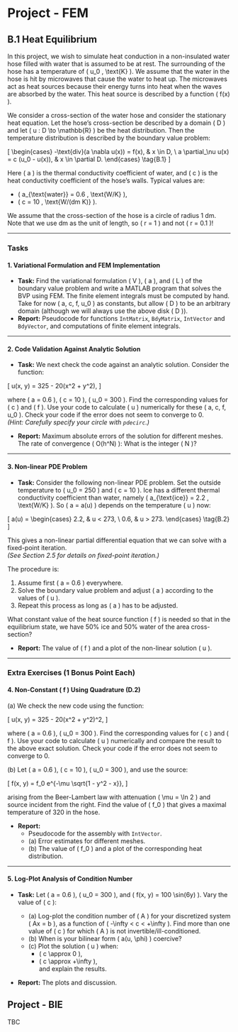 # Project - FEM
## B.1 Heat Equilibrium

In this project, we wish to simulate heat conduction in a non-insulated water hose filled with water that is assumed to be at rest. The surrounding of the hose has a temperature of \( u_0 \, \text{K} \). We assume that the water in the hose is hit by microwaves that cause the water to heat up. The microwaves act as heat sources because their energy turns into heat when the waves are absorbed by the water. This heat source is described by a function \( f(x) \). 

We consider a cross-section of the water hose and consider the stationary heat equation. Let the hose’s cross-section be described by a domain \( D \) and let \( u : D \to \mathbb{R} \) be the heat distribution. Then the temperature distribution is described by the boundary value problem:

\[
\begin{cases} 
-\text{div}(a \nabla u(x)) = f(x), & x \in D, \\
a \partial_\nu u(x) = c (u_0 - u(x)), & x \in \partial D.
\end{cases} \tag{B.1}
\]

Here \( a \) is the thermal conductivity coefficient of water, and \( c \) is the heat conductivity coefficient of the hose’s walls. Typical values are:

- \( a_{\text{water}} = 0.6 \, \text{W/K} \),
- \( c = 10 \, \text{W/(dm K)} \).

We assume that the cross-section of the hose is a circle of radius 1 dm. Note that we use dm as the unit of length, so \( r = 1 \) and not \( r = 0.1 \)!

---

### Tasks

#### 1. Variational Formulation and FEM Implementation
- **Task:** Find the variational formulation \( V \), \( a \), and \( L \) of the boundary value problem and write a MATLAB program that solves the BVP using FEM. The finite element integrals must be computed by hand. Take for now \( a, c, f, u_0 \) as constants, but allow \( D \) to be an arbitrary domain (although we will always use the above disk \( D \)).
- **Report:** Pseudocode for functions `IntMatrix`, `BdyMatrix`, `IntVector` and `BdyVector`, and computations of finite element integrals.

---

#### 2. Code Validation Against Analytic Solution
- **Task:** We next check the code against an analytic solution. Consider the function:

\[
u(x, y) = 325 - 20(x^2 + y^2),
\]

where \( a = 0.6 \), \( c = 10 \), \( u_0 = 300 \). Find the corresponding values for \( c \) and \( f \). Use your code to calculate \( u \) numerically for these \( a, c, f, u_0 \). Check your code if the error does not seem to converge to 0.  
*(Hint: Carefully specify your circle with `pdecirc`.)*

- **Report:** Maximum absolute errors of the solution for different meshes. The rate of convergence \( O(h^N) \): What is the integer \( N \)?

---

#### 3. Non-linear PDE Problem
- **Task:** Consider the following non-linear PDE problem. Set the outside temperature to \( u_0 = 250 \) and \( c = 10 \). Ice has a different thermal conductivity coefficient than water, namely \( a_{\text{ice}} = 2.2 \, \text{W/K} \). So \( a = a(u) \) depends on the temperature \( u \) now:

\[
a(u) = 
\begin{cases} 
2.2, & u < 273, \\
0.6, & u > 273.
\end{cases} \tag{B.2}
\]

This gives a non-linear partial differential equation that we can solve with a fixed-point iteration.  
*(See Section 2.5 for details on fixed-point iteration.)*

The procedure is:
1. Assume first \( a = 0.6 \) everywhere.
2. Solve the boundary value problem and adjust \( a \) according to the values of \( u \). 
3. Repeat this process as long as \( a \) has to be adjusted.

What constant value of the heat source function \( f \) is needed so that in the equilibrium state, we have 50% ice and 50% water of the area cross-section?

- **Report:** The value of \( f \) and a plot of the non-linear solution \( u \).

---

### Extra Exercises (1 Bonus Point Each)

#### 4. Non-Constant \( f \) Using Quadrature (D.2)
(a) We check the new code using the function:

\[
u(x, y) = 325 - 20(x^2 + y^2)^2,
\]

where \( a = 0.6 \), \( u_0 = 300 \). Find the corresponding values for \( c \) and \( f \). Use your code to calculate \( u \) numerically and compare the result to the above exact solution. Check your code if the error does not seem to converge to 0.

(b) Let \( a = 0.6 \), \( c = 10 \), \( u_0 = 300 \), and use the source:

\[
f(x, y) = f_0 e^{-\mu \sqrt{1 - y^2 - x}},
\]

arising from the Beer-Lambert law with attenuation \( \mu = \ln 2 \) and source incident from the right. Find the value of \( f_0 \) that gives a maximal temperature of 320 in the hose.

- **Report:** 
  - Pseudocode for the assembly with `IntVector`.
  - (a) Error estimates for different meshes.
  - (b) The value of \( f_0 \) and a plot of the corresponding heat distribution.

---

#### 5. Log-Plot Analysis of Condition Number
- **Task:** Let \( a = 0.6 \), \( u_0 = 300 \), and \( f(x, y) = 100 \sin(6y) \). Vary the value of \( c \):
  - (a) Log-plot the condition number of \( A \) for your discretized system \( Ax = b \), as a function of \( -\infty < c < +\infty \). Find more than one value of \( c \) for which \( A \) is not invertible/ill-conditioned.
  - (b) When is your bilinear form \( a(u, \phi) \) coercive?
  - (c) Plot the solution \( u \) when:
    - \( c \approx 0 \),
    - \( c \approx +\infty \),  
    and explain the results.

- **Report:** The plots and discussion.



## Project - BIE
TBC
